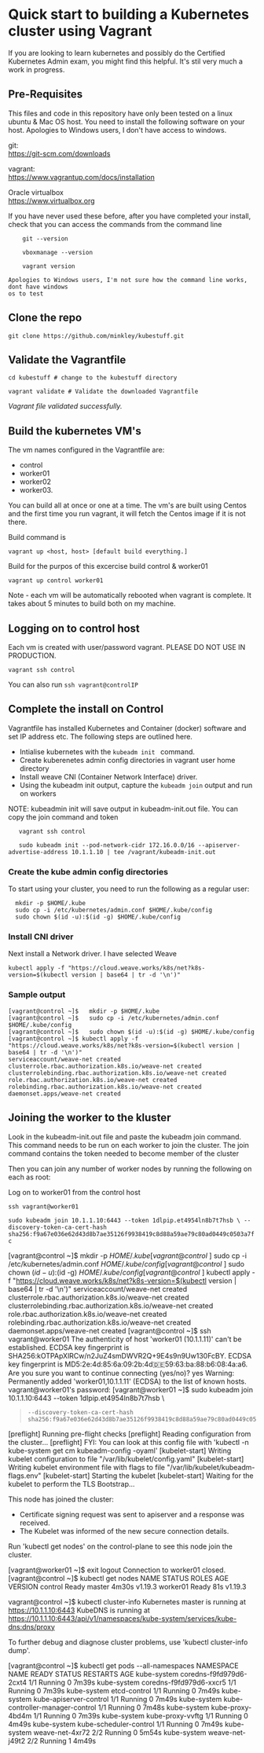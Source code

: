 # Quick start to building a Kubernetes cluster using Vagrant

If you are looking to learn kubernetes and possibly do the Certified Kubernetes Admin exam,
you might find this helpful.  It's stil very much a work in progress.

## Pre-Requisites
This files and code in this repository have only been tested on a linux ubuntu & Mac OS host.
You need to install the following software on your host.   Apologies to Windows users, I don't
have access to windows.


   git:  
          https://git-scm.com/downloads
   
   vagrant:  
         https://www.vagrantup.com/docs/installation
   
   Oracle virtualbox  
         https://www.virtualbox.org
    
If you have never used these before, after you have completed your install, check that you can 
access the commands from the command line

```
    git --version

    vboxmanage --version

    vagrant version 
```
    
    Apologies to Windows users, I'm not sure how the command line works, dont have windows
    os to test 


## Clone the repo
   `git clone https://github.com/minkley/kubestuff.git`

## Validate the Vagrantfile
`cd kubestuff # change to the kubestuff directory`

`vagrant validate # Validate the downloaded Vagrantfile`

*Vagrant file validated successfully.*


## Build the kubernetes VM's


   The vm names configured in the Vagrantfile are:
   - control
   - worker01
   - worker02
   - worker03.  
  
  
  You can build all at once or one at a time.  The vm's are built using Centos and the first time you run vagrant, it will fetch the Centos image if it is not there.
  
  Build command is 

  `vagrant up <host, host> [default build everything.]`
   
   Build for the purpos of this excercise build control & worker01
   
   `vagrant up control worker01`

   Note - each vm will be automatically rebooted when vagrant is complete.  It takes about 5 minutes to build
   both on my machine.

## Logging on to control host 

   Each vm is created with user/password vagrant. 
   PLEASE DO NOT USE IN PRODUCTION.

   `vagrant ssh control`

   You can also run `ssh vagrant@controlIP `

   

## Complete the install on Control

Vagrantfile has installed Kubernetes and Container (docker) software and set IP address etc.  The following steps are outlined here.

- Intialise kubernetes with the `kubeadm init ` command.
- Create kuberenetes admin config directories in vagrant user home directory
- Install weave CNI (Container Network Interface) driver.
- Using the kubeadm init output, capture the `kubeadm join` output and run on workers

NOTE: kubeadmin init will save output in kubeadm-init.out file.  You can copy the join command and token 

```
   vagrant ssh control
   
   sudo kubeadm init --pod-network-cidr 172.16.0.0/16 --apiserver-advertise-address 10.1.1.10 | tee /vagrant/kubeadm-init.out
```

### Create the kube admin config directories

To start using your cluster, you need to run the following as a regular user:

~~~
  mkdir -p $HOME/.kube
  sudo cp -i /etc/kubernetes/admin.conf $HOME/.kube/config
  sudo chown $(id -u):$(id -g) $HOME/.kube/config
~~~

### Install CNI driver

Next install a Network driver. I have selected Weave

`kubectl apply -f "https://cloud.weave.works/k8s/net?k8s-version=$(kubectl version | base64 | tr -d '\n')"`


### Sample output

```
[vagrant@control ~]$   mkdir -p $HOME/.kube
[vagrant@control ~]$   sudo cp -i /etc/kubernetes/admin.conf $HOME/.kube/config
[vagrant@control ~]$   sudo chown $(id -u):$(id -g) $HOME/.kube/config
[vagrant@control ~]$ kubectl apply -f "https://cloud.weave.works/k8s/net?k8s-version=$(kubectl version | base64 | tr -d '\n')"
serviceaccount/weave-net created
clusterrole.rbac.authorization.k8s.io/weave-net created
clusterrolebinding.rbac.authorization.k8s.io/weave-net created
role.rbac.authorization.k8s.io/weave-net created
rolebinding.rbac.authorization.k8s.io/weave-net created
daemonset.apps/weave-net created
```

## Joining the worker to the kluster

Look in the kubeadm-init.out file and paste the kubeadm join command.  This command needs to be run on each worker to join the cluster.  The join command contains the token needed to become member of the cluster

Then you can join any number of worker nodes by running the following on each as root:

Log on to worker01 from the control host

`ssh vagrant@worker01`

`sudo kubeadm join 10.1.1.10:6443 --token 1dlpip.et4954ln8b7t7hsb \
    --discovery-token-ca-cert-hash sha256:f9a67e036e62d43d8b7ae35126f9938419c8d88a59ae79c80ad0449c0503a7fc`

[vagrant@control ~]$   mkdir -p $HOME/.kube
[vagrant@control ~]$   sudo cp -i /etc/kubernetes/admin.conf $HOME/.kube/config
[vagrant@control ~]$   sudo chown $(id -u):$(id -g) $HOME/.kube/config
[vagrant@control ~]$ kubectl apply -f "https://cloud.weave.works/k8s/net?k8s-version=$(kubectl version | base64 | tr -d '\n')"
serviceaccount/weave-net created
clusterrole.rbac.authorization.k8s.io/weave-net created
clusterrolebinding.rbac.authorization.k8s.io/weave-net created
role.rbac.authorization.k8s.io/weave-net created
rolebinding.rbac.authorization.k8s.io/weave-net created
daemonset.apps/weave-net created
[vagrant@control ~]$ ssh vagrant@worker01
The authenticity of host 'worker01 (10.1.1.11)' can't be established.
ECDSA key fingerprint is SHA256:kOTPApXlRCw/n2JuZ4smDWVR2Q+9E4s9n9Uw130FcBY.
ECDSA key fingerprint is MD5:2e:4d:85:6a:09:2b:4d:de:59:63:ba:88:b6:08:4a:a6.
Are you sure you want to continue connecting (yes/no)? yes
Warning: Permanently added 'worker01,10.1.1.11' (ECDSA) to the list of known hosts.
vagrant@worker01's password:
[vagrant@worker01 ~]$ sudo kubeadm join 10.1.1.10:6443 --token 1dlpip.et4954ln8b7t7hsb \
>     --discovery-token-ca-cert-hash sha256:f9a67e036e62d43d8b7ae35126f9938419c8d88a59ae79c80ad0449c0503a7fc
[preflight] Running pre-flight checks
[preflight] Reading configuration from the cluster...
[preflight] FYI: You can look at this config file with 'kubectl -n kube-system get cm kubeadm-config -oyaml'
[kubelet-start] Writing kubelet configuration to file "/var/lib/kubelet/config.yaml"
[kubelet-start] Writing kubelet environment file with flags to file "/var/lib/kubelet/kubeadm-flags.env"
[kubelet-start] Starting the kubelet
[kubelet-start] Waiting for the kubelet to perform the TLS Bootstrap...

This node has joined the cluster:
* Certificate signing request was sent to apiserver and a response was received.
* The Kubelet was informed of the new secure connection details.

Run 'kubectl get nodes' on the control-plane to see this node join the cluster.

[vagrant@worker01 ~]$ exit
logout
Connection to worker01 closed.
[vagrant@control ~]$ kubectl get nodes
NAME       STATUS   ROLES    AGE     VERSION
control    Ready    master   4m30s   v1.19.3
worker01   Ready    <none>   81s     v1.19.3


vagrant@control ~]$ kubectl cluster-info
Kubernetes master is running at https://10.1.1.10:6443
KubeDNS is running at https://10.1.1.10:6443/api/v1/namespaces/kube-system/services/kube-dns:dns/proxy

To further debug and diagnose cluster problems, use 'kubectl cluster-info dump'.



[vagrant@control ~]$ kubectl get pods --all-namespaces
NAMESPACE     NAME                              READY   STATUS    RESTARTS   AGE
kube-system   coredns-f9fd979d6-2cxt4           1/1     Running   0          7m39s
kube-system   coredns-f9fd979d6-xxcr5           1/1     Running   0          7m39s
kube-system   etcd-control                      1/1     Running   0          7m49s
kube-system   kube-apiserver-control            1/1     Running   0          7m49s
kube-system   kube-controller-manager-control   1/1     Running   0          7m48s
kube-system   kube-proxy-4bd4m                  1/1     Running   0          7m39s
kube-system   kube-proxy-vvftg                  1/1     Running   0          4m49s
kube-system   kube-scheduler-control            1/1     Running   0          7m49s
kube-system   weave-net-4xr72                   2/2     Running   0          5m54s
kube-system   weave-net-j49t2                   2/2     Running   1          4m49s


